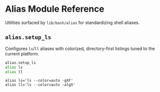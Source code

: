 # Alias Module Reference

Utilities surfaced by `lib/bash/alias` for standardizing shell aliases.

## `alias.setup_ls`
Configures `ls`/`ll` aliases with colorized, directory-first listings tuned to the current platform.

```bash
alias.setup_ls
alias ls
alias ll
```

```text
alias ls='ls --color=auto -gXF'
alias ll='ls --color=auto -algX'
```
